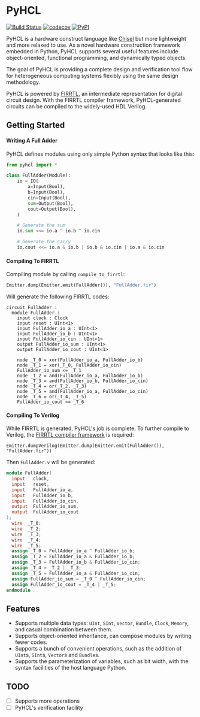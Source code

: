 # PyHCL
[![Build Status](https://travis-ci.com/scutdig/py-hcl.svg?branch=master)](https://travis-ci.com/scutdig/py-hcl)
[![codecov](https://codecov.io/gh/scutdig/py-hcl/branch/master/graph/badge.svg)](https://codecov.io/gh/scutdig/py-hcl)
[![PyPI](https://img.shields.io/pypi/v/py-hcl.svg)](https://pypi.python.org/pypi)

PyHCL is a hardware construct language like [Chisel](https://github.com/freechipsproject/chisel3) but more lightweight and more relaxed to use.
As a novel hardware construction framework embedded in Python, PyHCL supports several useful features include object-oriented, functional programming,
and dynamically typed objects.

The goal of PyHCL is providing a complete design and verification tool flow for heterogeneous computing systems flexibly using the same design methodology.

PyHCL is powered by [FIRRTL](https://github.com/freechipsproject/firrtl), an intermediate representation for digital circuit design. With the FIRRTL 
compiler framework, PyHCL-generated circuits can be compiled to the widely-used HDL Verilog.  


## Getting Started

#### Writing A Full Adder
PyHCL defines modules using only simple Python syntax that looks like this:
```python
from pyhcl import *

class FullAdder(Module):
    io = IO(
        a=Input(Bool),
        b=Input(Bool),
        cin=Input(Bool),
        sum=Output(Bool),
        cout=Output(Bool),
    )

    # Generate the sum
    io.sum <<= io.a ^ io.b ^ io.cin

    # Generate the carry
    io.cout <<= io.a & io.b | io.b & io.cin | io.a & io.cin
```

#### Compiling To FIRRTL

Compiling module by calling `compile_to_firrtl`:
```python
Emitter.dump(Emitter.emit(FullAdder()), "FullAdder.fir")
```

Will generate the following FIRRTL codes:
```
circuit FullAdder :
  module FullAdder :
    input clock : Clock
    input reset : UInt<1>
    input FullAdder_io_a : UInt<1>
    input FullAdder_io_b : UInt<1>
    input FullAdder_io_cin : UInt<1>
    output FullAdder_io_sum : UInt<1>
    output FullAdder_io_cout : UInt<1>

    node _T_0 = xor(FullAdder_io_a, FullAdder_io_b)
    node _T_1 = xor(_T_0, FullAdder_io_cin)
    FullAdder_io_sum <= _T_1
    node _T_2 = and(FullAdder_io_a, FullAdder_io_b)
    node _T_3 = and(FullAdder_io_b, FullAdder_io_cin)
    node _T_4 = or(_T_2, _T_3)
    node _T_5 = and(FullAdder_io_a, FullAdder_io_cin)
    node _T_6 = or(_T_4, _T_5)
    FullAdder_io_cout <= _T_6
```

#### Compiling To Verilog

While FIRRTL is generated, PyHCL's job is complete. To further compile to Verilog, the [FIRRTL compiler framework](
https://github.com/freechipsproject/firrtl) is required:

```shell script
Emitter.dumpVerilog(Emitter.dump(Emitter.emit(FullAdder()), "FullAdder.fir"))
```

Then `FullAdder.v` will be generated:
```verilog
module FullAdder(
  input   clock,
  input   reset,
  input   FullAdder_io_a,
  input   FullAdder_io_b,
  input   FullAdder_io_cin,
  output  FullAdder_io_sum,
  output  FullAdder_io_cout
);
  wire  _T_0;
  wire  _T_2;
  wire  _T_3;
  wire  _T_4;
  wire  _T_5;
  assign _T_0 = FullAdder_io_a ^ FullAdder_io_b;
  assign _T_2 = FullAdder_io_a & FullAdder_io_b;
  assign _T_3 = FullAdder_io_b & FullAdder_io_cin;
  assign _T_4 = _T_2 | _T_3;
  assign _T_5 = FullAdder_io_a & FullAdder_io_cin;
  assign FullAdder_io_sum = _T_0 ^ FullAdder_io_cin;
  assign FullAdder_io_cout = _T_4 | _T_5;
endmodule
```


## Features

- Supports multiple data types: `UInt`, `SInt`, `Vector`, `Bundle`, `Clock`, `Memory`, and casual combination between them.
- Supports object-oriented inheritance, can compose modules by writing fewer codes.
- Supports a bunch of convenient operations, such as the addition of `UInt`s, `SInt`s, `Vector`s and `Bundle`s.
- Supports the parameterization of variables, such as bit width, with the syntax facilities of the host language Python.


## TODO

- [ ] Supports more operations
- [ ] PyHCL's verification facility
